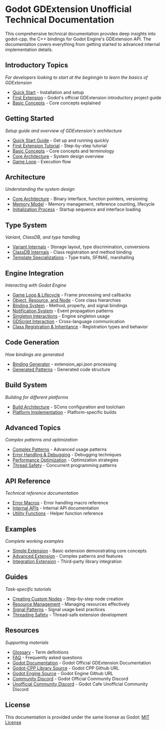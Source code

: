 # Godot GDExtension Unofficial Technical Documentation

This comprehensive technical documentation provides deep insights into godot-cpp, the C++ bindings for Godot Engine's GDExtension API. The documentation covers everything from getting started to advanced internal implementation details.

## **Introductory Topics**
*For developers looking to start at the beginngin to learn the basics of GDExtension*
- [Quick Start](./getting_started/quick-start.md) - Installation and setup
- [First Extension](https://docs.godotengine.org/en/stable/tutorials/scripting/gdextension/gdextension_cpp_example.html) - Godot's official GDExtension introductory project guide
- [Basic Concepts](./getting_started/basic-concepts.md) - Core concepts explained

## **Getting Started**
*Setup guide and overview of GDExtension's architecture*
- [Quick Start Guide](./getting_started/quick-start.md) - Get up and running quickly
- [First Extension Tutorial](./getting_started/first-extension.md) - Step-by-step tutorial
- [Basic Concepts](./getting_started/basic-concepts.md) - Core concepts and terminology
- [Core Architecture](./architecture/core-architecture.md) - System design overview
- [Game Loop](./engine_integration/game-loop-lifecycle.md) - Execution flow

## **Architecture**
*Understanding the system design*
- [Core Architecture](./architecture/core-architecture.md) - Binary interface, function pointers, versioning
- [Memory Model](./architecture/memory-model.md) - Memory management, reference counting, lifecycle
- [Initialization Process](./architecture/initialization.md) - Startup sequence and interface loading

## **Type System**
*Variant, ClassDB, and type handling*
- [Variant Internals](./type_system/variant-internals.md) - Storage layout, type discrimination, conversions
- [ClassDB Internals](./type_system/classdb-internals.md) - Class registration and method binding
- [Template Specializations](./type_system/template-specializations.md) - Type traits, SFINAE, marshalling

## **Engine Integration**
*Interacting with Godot Engine*
- [Game Loop & Lifecycle](./engine_integration/game-loop-lifecycle.md) - Frame processing and callbacks
- [Object, Resource, and Node](./engine_integration/object-resource-node.md) - Core class hierarchies
- [Binding System](./engine_integration/binding-system.md) - Method, property, and signal bindings
- [Notification System](./engine_integration/notification-system.md) - Event propagation patterns
- [Singleton Interactions](./engine_integration/singleton-interactions.md) - Engine singleton usage
- [GDScript Interaction](./engine_integration/gdscript-interaction.md) - Cross-language communication
- [Class Registration & Inheritance](./engine_integration/class-registration-inheritance.md) - Registration types and behavior

## **Code Generation**
*How bindings are generated*
- [Binding Generator](./code_generation/binding-generator.md) - extension_api.json processing
- [Generated Patterns](./code_generation/generated-patterns.md) - Generated code structure

## **Build System**
*Building for different platforms*
- [Build Architecture](./build_system/build-architecture.md) - SCons configuration and toolchain
- [Platform Implementation](./build_system/platform-implementation.md) - Platform-specific builds

## **Advanced Topics**
*Complex patterns and optimization*
- [Complex Patterns](./advanced_topics/complex-patterns.md) - Advanced usage patterns
- [Error Handling & Debugging](./advanced_topics/error-debugging.md) - Debugging techniques
- [Performance Optimization](./advanced_topics/performance-optimization.md) - Optimization strategies
- [Thread Safety](./advanced_topics/thread-safety.md) - Concurrent programming patterns

## **API Reference**
*Technical reference documentation*
- [Error Macros](./api_reference/error-macros.md) - Error handling macro reference
- [Internal APIs](./api_reference/internal-apis.md) - Internal API documentation
- [Utility Functions](./api_reference/utility-functions.md) - Helper function reference

## **Examples**
*Complete working examples*
- [Simple Extension](./examples/simple-extension.md) - Basic extension demonstrating core concepts
- [Advanced Extension](./examples/advanced-extension.md) - Complex patterns and features
- [Integration Extension](./examples/integration-extension.md) - Third-party library integration

## **Guides**
*Task-specific tutorials*
- [Creating Custom Nodes](./guides/creating-custom-nodes.md) - Step-by-step node creation
- [Resource Management](./guides/resource-management.md) - Managing resources effectively
- [Signal Patterns](./guides/signal-patterns.md) - Signal usage best practices
- [Threading Safety](./guides/threading-safety.md) - Thread-safe extension development

## **Resources**
*Supporting materials*
- [Glossary](./resources/glossary.md) - Term definitions
- [FAQ](./resources/faq.md) - Frequently asked questions
- [Godot Documentation](https://docs.godotengine.org/en/stable/tutorials/scripting/gdextension/) - Godot Official GDExtension Documentation
- [Godot-CPP Library Source](https://github.com/godotengine/godot-cpp) - Godot CPP Github URL
- [Godot Engine Source](https://github.com/godotengine/godot) - Godot Engine Github URL
- [Community Discord](https://discord.gg/godotengine) - Godot Official Community Discord
- [Unofficial Community Discord](https://discord.gg/3NYTrm35) - Godot Cafe Unofficial Community Discord

## License
This documentation is provided under the same license as Godot: [MIT License](LICENSE)
